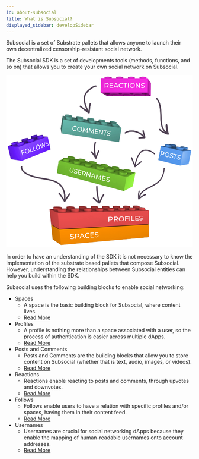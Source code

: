 ```yaml
---
id: about-subsocial
title: What is Subsocial?
displayed_sidebar: developSidebar
---
```


<head>
  <title>Learn About Subsocial - A brief intro to the Web3 Social Protocol</title>
</head>

Subsocial is a set of Substrate pallets that allows anyone to launch their own decentralized censorship-resistant social network.

The Subsocial SDK is a set of developments tools (methods, functions, and so on) that allows you to create your own social network on Subsocial.

![Space-Post-Reaction](../../static/img/entities.png)

In order to have an understanding of the SDK it is not necessary to know the implementation of the substrate based pallets that compose Subsocial. However, understanding the relationships between Subsocial entities can help you build within the SDK.

Subsocial uses the following building blocks to enable social networking:

- Spaces
  - A space is the basic building block for Subsocial, where content lives. 
  - [Read More](/docs/develop/concepts/spaces)
- Profiles
  - A profile is nothing more than a space associated with a user, so the process of authentication is easier across multiple dApps.
  - [Read More](/docs/develop/concepts/profiles)
- Posts and Comments
  - Posts and Comments are the building blocks that allow you to store content on Subsocial (whether that is text, audio, images, or videos).
  - [Read More](/docs/develop/concepts/postsAndComments)
- Reactions
  - Reactions enable reacting to posts and comments, through upvotes and downvotes.
  - [Read More](/docs/develop/concepts/reactions)
- Follows
  - Follows enable users to have a relation with specific profiles and/or spaces, having them in their content feed.
  - [Read More](/docs/develop/concepts/follows)
- Usernames
  - Usernames are crucial for social networking dApps because they enable the mapping of human-readable usernames onto account addresses.
  - [Read More](/docs/develop/concepts/usernames)
